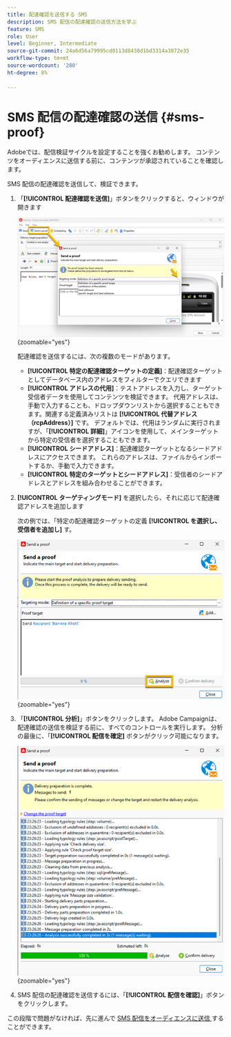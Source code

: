 ```yaml
---
title: 配達確認を送信する SMS
description: SMS 配信の配達確認の送信方法を学ぶ
feature: SMS
role: User
level: Beginner, Intermediate
source-git-commit: 24a6d56a79995cd0113d8438d1bd3314a3872e35
workflow-type: tm+mt
source-wordcount: '280'
ht-degree: 8%

---
```



# SMS 配信の配達確認の送信 {#sms-proof}

Adobeでは、配信検証サイクルを設定することを強くお勧めします。 コンテンツをオーディエンスに送信する前に、コンテンツが承認されていることを確認します。

SMS 配信の配達確認を送信して、検証できます。

1. 「**[!UICONTROL 配達確認を送信]**」ボタンをクリックすると、ウィンドウが開きます

   ![](assets/proof_targeting.png){zoomable="yes"}

   配達確認を送信するには、次の複数のモードがあります。

   * **[!UICONTROL 特定の配達確認ターゲットの定義]**：配達確認ターゲットとしてデータベース内のアドレスをフィルターでクエリできます
   * **[!UICONTROL アドレスの代用]**：テストアドレスを入力し、ターゲット受信者データを使用してコンテンツを検証できます。 代用アドレスは、手動で入力することも、ドロップダウンリストから選択することもできます。関連する定義済みリストは **[!UICONTROL 代替アドレス（rcpAddress）]** です。
デフォルトでは、代用はランダムに実行されますが、「**[!UICONTROL 詳細]**」アイコンを使用して、メインターゲットから特定の受信者を選択することもできます。
   * **[!UICONTROL シードアドレス]**：配達確認ターゲットとなるシードアドレスにアクセスできます。 これらのアドレスは、ファイルからインポートするか、手動で入力できます。
   * **[!UICONTROL 特定のターゲットとシードアドレス]**：受信者のシードアドレスとアドレスを組み合わせることができます。

1. **[!UICONTROL ターゲティングモード]** を選択したら、それに応じて配達確認アドレスを追加します

   次の例では、「特定の配達確認ターゲットの定義 **[!UICONTROL を選択し、受信者を追加し]** す。

   ![](assets/proof_recipient.png){zoomable="yes"}

1. 「**[!UICONTROL 分析]**」ボタンをクリックします。
Adobe Campaignは、配達確認の送信を検証する前に、すべてのコントロールを実行します。 分析の最後に、「**[!UICONTROL 配信を確定]** ボタンがクリック可能になります。

   ![](assets/proof_analyze.png){zoomable="yes"}

1. SMS 配信の配達確認を送信するには、「**[!UICONTROL 配信を確認]**」ボタンをクリックします。

この段階で問題がなければ、先に進んで [SMS 配信をオーディエンスに送信 ](sms-audience.md) することができます。
